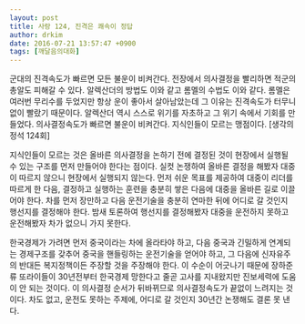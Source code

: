 ```yaml
---
layout: post
title: 사랑 124, 진격은 쾌속이 정답
author: drkim
date: 2016-07-21 13:57:47 +0900
tags: [깨달음의대화]
---
```

군대의 진격속도가 빠르면 모든 불운이 비켜간다. 전장에서 의사결정을 빨리하면 적군의 총알도 피해갈 수 있다. 알렉산더의 방법도 이와 같고 롬멜의 수법도 이와 같다. 롬멜은 여러번 무리수를 두었지만 항상 운이 좋아서 살아남았는데 그 이유는 진격속도가 터무니없이 빨랐기 때문이다. 알렉산더 역시 스스로 위기를 자초하고 그 위기 속에서 기회를 만들었다. 의사결정속도가 빠르면 불운이 비켜간다. 지식인들이 모르는 맹점이다. [생각의 정석 124회]

  


지식인들이 모르는 것은 올바른 의사결정을 논하기 전에 결정된 것이 현장에서 실행될 수 있는 구조를 먼저 만들어야 한다는 점이다. 실컷 논쟁하여 올바른 결정을 해봤자 대중이 따르지 않으니 현장에서 실행되지 않는다. 먼저 쉬운 목표를 제공하여 대중이 리더를 따르게 한 다음, 결정하고 실행하는 훈련을 충분히 쌓은 다음에 대중을 올바른 길로 이끌어야 한다. 차를 먼저 장만하고 다음 운전기술을 충분히 연마한 뒤에 어디로 갈 것인지 행선지를 결정해야 한다. 밤새 토론하여 행선지를 결정해봤자 대중을 운전하지 못하고 운전해봤자 차가 없으니 가지 못한다. 

  


한국경제가 가려면 먼저 중국이라는 차에 올라타야 하고, 다음 중국과 긴밀하게 연계되는 경제구조를 갖추어 중국을 핸들링하는 운전기술을 얻어야 하고, 그 다음에 신자유주의 반대든 복지정책이든 주장할 것을 주장해야 한다. 이 수순이 어긋나기 때문에 장하준류 또라이들이 30년전부터 한국경제 망한다고 줄곧 고사를 지내왔지만 진보세력에 도움이 안 되는 것이다. 이 의사결정 순서가 뒤바뀌므로 의사결정속도가 끝없이 느려지는 것이다. 차도 없고, 운전도 못하는 주제에, 어디로 갈 것인지 30년간 논쟁해도 결론 못 낸다.